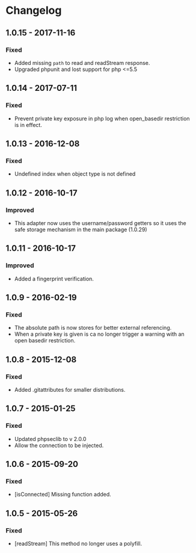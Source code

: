 # Changelog

## 1.0.15 - 2017-11-16

### Fixed

* Added missing `path` to read and readStream response.
* Upgraded phpunit and lost support for php <=5.5

## 1.0.14 - 2017-07-11

### Fixed

* Prevent private key exposure in php log when open_basedir restriction is in effect.

## 1.0.13 - 2016-12-08

### Fixed

* Undefined index when object type is not defined

## 1.0.12 - 2016-10-17

### Improved

* This adapter now uses the username/password getters so it uses the safe storage mechanism in the main package (1.0.29)

## 1.0.11 - 2016-10-17

### Improved 

* Added a fingerprint verification.

## 1.0.9 - 2016-02-19

### Fixed

* The absolute path is now stores for better external referencing.
* When a private key is given is ca no longer trigger a warning with an open basedir restriction.

## 1.0.8 - 2015-12-08

### Fixed

* Added .gitattributes for smaller distributions.

## 1.0.7 - 2015-01-25

### Fixed

* Updated phpseclib to v 2.0.0
* Allow the connection to be injected.

## 1.0.6 - 2015-09-20

### Fixed

* [isConnected] Missing function added.

## 1.0.5 - 2015-05-26 

### Fixed

* [readStream] This method no longer uses a polyfill.
